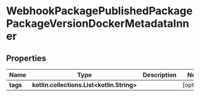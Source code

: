
# WebhookPackagePublishedPackagePackageVersionDockerMetadataInner

## Properties
Name | Type | Description | Notes
------------ | ------------- | ------------- | -------------
**tags** | **kotlin.collections.List&lt;kotlin.String&gt;** |  |  [optional]



